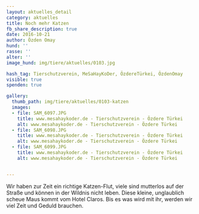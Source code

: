 ```yaml
---
layout: aktuelles_detail
category: aktuelles
title: Noch mehr Katzen
fb_share_description: true
date: 2016-10-21
author: Özden Omay
hund: ''
rasse: ''
alter: ''
image_hund: img/tiere/aktuelles/0103.jpg

hash_tag: Tierschutzverein, MeSaHayKoDer, ÖzdereTürkei, ÖzdenOmay
visible: true
spenden: true

gallery:
  thumb_path: img/tiere/aktuelles/0103-katzen
  images:
  - file: SAM_6097.JPG
    title: www.mesahaykoder.de - Tierschutzverein - Özdere Türkei
    alt: www.mesahaykoder.de - Tierschutzverein - Özdere Türkei
  - file: SAM_6098.JPG
    title: www.mesahaykoder.de - Tierschutzverein - Özdere Türkei
    alt: www.mesahaykoder.de - Tierschutzverein - Özdere Türkei
  - file: SAM_6099.JPG
    title: www.mesahaykoder.de - Tierschutzverein - Özdere Türkei
    alt: www.mesahaykoder.de - Tierschutzverein - Özdere Türkei


---
```


Wir haben zur Zeit ein richtige Katzen-Flut, viele sind mutterlos auf der Straße und können in der Wildnis nicht leben.
Diese kleine, unglaublich scheue Maus kommt vom Hotel Claros.
Bis es was wird mit ihr, werden wir viel Zeit und Geduld brauchen.
